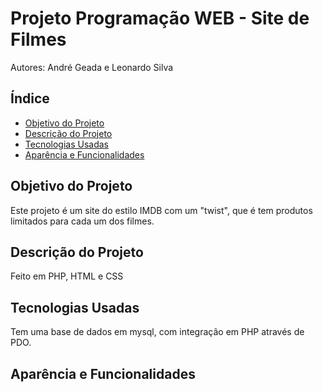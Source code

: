 # Projeto Programação WEB - Site de Filmes

Autores: André Geada e Leonardo Silva

## Índice

- [Objetivo do Projeto](#objetivo-do-projeto)
- [Descrição do Projeto](#descricao-do-projeto)
- [Tecnologias Usadas](#tecnologias-usadas)
- [Aparência e Funcionalidades](#aparencia-e-funcionalidades)
  
## Objetivo do Projeto

Este projeto é um site do estilo IMDB com um "twist", que é tem produtos limitados para cada um dos filmes.

## Descrição do Projeto

Feito em PHP, HTML e CSS

## Tecnologias Usadas

Tem uma base de dados em mysql, com integração em PHP através de PDO.

## Aparência e Funcionalidades



